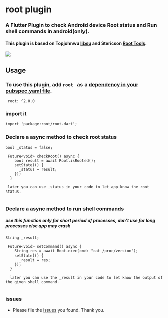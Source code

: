 # root plugin

### A Flutter Plugin to check Android device Root status and Run shell commands in android(only).

#### This plugin is based on Topjohnwu [libsu](https://github.com/topjohnwu/libsu) and Stericson [Root Tools](https://github.com/Stericson/RootTools).

![](https://media.giphy.com/media/8eTmwU4QUazn9cpPhg/giphy.gif)


## Usage

### To use this plugin, add ```root ``` as a [dependency in your pubspec.yaml file](https://flutter.dev/docs/development/packages-and-plugins/using-packages).
```
 root: ^2.0.0
```
### import it
```
import 'package:root/root.dart';
```

### Declare a async method to check root status
```
bool _status = false;

 Future<void> checkRoot() async {
    bool result = await Root.isRooted();
    setState(() {
      _status = result;
    });
  }
  
 later you can use _status in your code to let app know the root status. 
 
```
### Declare a async method to run shell commands
##### use this function only for short period of processes, don't use for long processes else app may crash
```
String _result;

 Future<void> setCommand() async {
    String res = await Root.exec(cmd: "cat /proc/version");
    setState(() {
      _result = res;
    });
  }
  
  later you can use the _result in your code to let know the output of the given shell command.
 
```
### issues
* Please file the [issues](https://github.com/gokul1630/root/issues/new) you found. Thank you.
